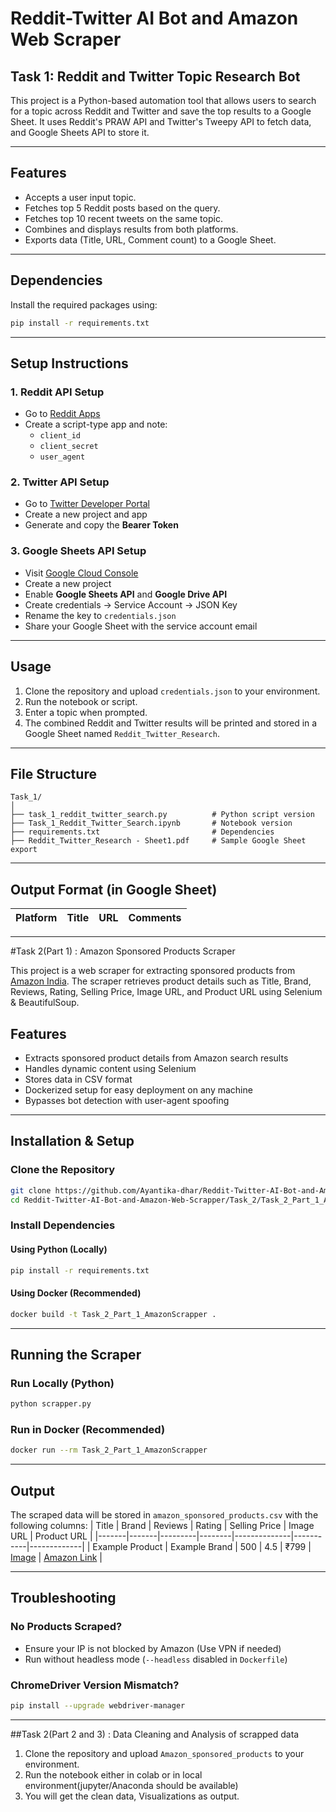 # Reddit-Twitter AI Bot and Amazon Web Scraper

## Task 1: Reddit and Twitter Topic Research Bot

This project is a Python-based automation tool that allows users to search for a topic across Reddit and Twitter and save the top results to a Google Sheet. It uses Reddit's PRAW API and Twitter's Tweepy API to fetch data, and Google Sheets API to store it.

---

## Features

- Accepts a user input topic.
- Fetches top 5 Reddit posts based on the query.
- Fetches top 10 recent tweets on the same topic.
- Combines and displays results from both platforms.
- Exports data (Title, URL, Comment count) to a Google Sheet.

---

## Dependencies

Install the required packages using:

```bash
pip install -r requirements.txt
```

---

## Setup Instructions

### 1. Reddit API Setup
- Go to [Reddit Apps](https://www.reddit.com/prefs/apps)
- Create a script-type app and note:
  - `client_id`
  - `client_secret`
  - `user_agent`

### 2. Twitter API Setup
- Go to [Twitter Developer Portal](https://developer.twitter.com/)
- Create a new project and app
- Generate and copy the **Bearer Token**

### 3. Google Sheets API Setup
- Visit [Google Cloud Console](https://console.cloud.google.com/)
- Create a new project
- Enable **Google Sheets API** and **Google Drive API**
- Create credentials → Service Account → JSON Key
- Rename the key to `credentials.json`
- Share your Google Sheet with the service account email

---

## Usage

1. Clone the repository and upload `credentials.json` to your environment.
2. Run the notebook or script.
3. Enter a topic when prompted.
4. The combined Reddit and Twitter results will be printed and stored in a Google Sheet named `Reddit_Twitter_Research`.

---

## File Structure

```
Task_1/
│
├── task_1_reddit_twitter_search.py          # Python script version
├── Task_1_Reddit_Twitter_Search.ipynb       # Notebook version
├── requirements.txt                         # Dependencies
├── Reddit_Twitter_Research - Sheet1.pdf     # Sample Google Sheet export
```

---

## Output Format (in Google Sheet)

| Platform | Title | URL | Comments |
|----------|-------|-----|----------|

---

#Task 2(Part 1) : Amazon Sponsored Products Scraper

This project is a web scraper for extracting sponsored products from [Amazon India](https://www.amazon.in/). The scraper retrieves product details such as Title, Brand, Reviews, Rating, Selling Price, Image URL, and Product URL using Selenium & BeautifulSoup.

## Features
- Extracts sponsored product details from Amazon search results
- Handles dynamic content using Selenium
- Stores data in CSV format
- Dockerized setup for easy deployment on any machine
- Bypasses bot detection with user-agent spoofing

---

## Installation & Setup

### Clone the Repository
```bash
git clone https://github.com/Ayantika-dhar/Reddit-Twitter-AI-Bot-and-Amazon-Web-Scrapper.git
cd Reddit-Twitter-AI-Bot-and-Amazon-Web-Scrapper/Task_2/Task_2_Part_1_AmazonScrapper
```

### Install Dependencies
#### Using Python (Locally)
```bash
pip install -r requirements.txt
```

#### Using Docker (Recommended)
```bash
docker build -t Task_2_Part_1_AmazonScrapper .
```

---

## Running the Scraper

### Run Locally (Python)
```bash
python scrapper.py
```

### Run in Docker (Recommended)
```bash
docker run --rm Task_2_Part_1_AmazonScrapper
```

---

## Output
The scraped data will be stored in `amazon_sponsored_products.csv` with the following columns:
| Title | Brand | Reviews | Rating | Selling Price | Image URL | Product URL |
|-------|-------|---------|--------|--------------|-----------|-------------|
| Example Product | Example Brand | 500 | 4.5 | ₹799 | [Image](#) | [Amazon Link](#) |

---

## Troubleshooting
### No Products Scraped?
- Ensure your IP is not blocked by Amazon (Use VPN if needed)
- Run without headless mode (`--headless` disabled in `Dockerfile`)

### ChromeDriver Version Mismatch?
```bash
pip install --upgrade webdriver-manager
```

---

##Task 2(Part 2 and 3) : Data Cleaning and Analysis of scrapped data


1. Clone the repository and upload `Amazon_sponsored_products` to your environment.
2. Run the notebook either in colab or in local environment(jupyter/Anaconda should be available)
3. You will get the clean data, Visualizations as output.







